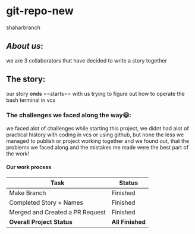 
# git-repo-new

 shaharbranch
## *About* *us*:
we are 3 collaborators that have decided 
to write a story together 

## The story:
our story ~~ends~~ ==starts==
with us trying to figure out how to operate 
the bash terminal in vcs


### The challenges we faced along the way:smile:: 

we faced alot of challenges while starting this project, we didnt had
alot of practical history with coding in vcs or using github, but none
the less we managed to publish or project working together 
and we found out, that the problems we faced along and the mistakes me made
were the  best part of the work!

#### Our work process

| Task                             | Status      |
|----------------------------------|-------------|
| Make Branch                      | Finished    |
| Completed Story + Names          | Finished    |
| Merged and Created a PR Request  | Finished    |
| **Overall Project Status**       | **All Finished** |


